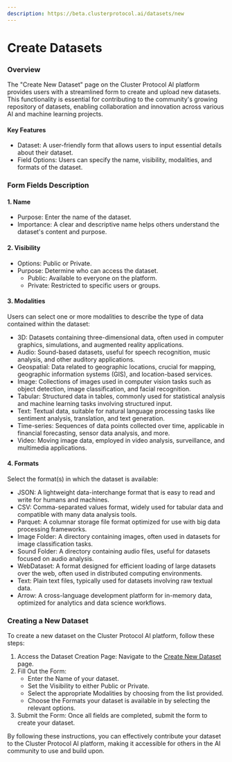 ```yaml
---
description: https://beta.clusterprotocol.ai/datasets/new
---
```


# Create Datasets

### Overview

The "Create New Dataset" page on the Cluster Protocol AI platform provides users with a streamlined form to create and upload new datasets. This functionality is essential for contributing to the community's growing repository of datasets, enabling collaboration and innovation across various AI and machine learning projects.

#### Key Features

* Dataset: A user-friendly form that allows users to input essential details about their dataset.
* Field Options: Users can specify the name, visibility, modalities, and formats of the dataset.

### Form Fields Description

#### 1. Name

* Purpose: Enter the name of the dataset.
* Importance: A clear and descriptive name helps others understand the dataset's content and purpose.

#### 2. Visibility

* Options: Public or Private.
* Purpose: Determine who can access the dataset.
  * Public: Available to everyone on the platform.
  * Private: Restricted to specific users or groups.

#### 3. Modalities

Users can select one or more modalities to describe the type of data contained within the dataset:

* 3D: Datasets containing three-dimensional data, often used in computer graphics, simulations, and augmented reality applications.
* Audio: Sound-based datasets, useful for speech recognition, music analysis, and other auditory applications.
* Geospatial: Data related to geographic locations, crucial for mapping, geographic information systems (GIS), and location-based services.
* Image: Collections of images used in computer vision tasks such as object detection, image classification, and facial recognition.
* Tabular: Structured data in tables, commonly used for statistical analysis and machine learning tasks involving structured input.
* Text: Textual data, suitable for natural language processing tasks like sentiment analysis, translation, and text generation.
* Time-series: Sequences of data points collected over time, applicable in financial forecasting, sensor data analysis, and more.
* Video: Moving image data, employed in video analysis, surveillance, and multimedia applications.

#### 4. Formats

Select the format(s) in which the dataset is available:

* JSON: A lightweight data-interchange format that is easy to read and write for humans and machines.
* CSV: Comma-separated values format, widely used for tabular data and compatible with many data analysis tools.
* Parquet: A columnar storage file format optimized for use with big data processing frameworks.
* Image Folder: A directory containing images, often used in datasets for image classification tasks.
* Sound Folder: A directory containing audio files, useful for datasets focused on audio analysis.
* WebDataset: A format designed for efficient loading of large datasets over the web, often used in distributed computing environments.
* Text: Plain text files, typically used for datasets involving raw textual data.
* Arrow: A cross-language development platform for in-memory data, optimized for analytics and data science workflows.

### Creating a New Dataset

To create a new dataset on the Cluster Protocol AI platform, follow these steps:

1. Access the Dataset Creation Page: Navigate to the [Create New Dataset](https://beta.clusterprotocol.ai/datasets/new) page.
2. Fill Out the Form:
   * Enter the Name of your dataset.
   * Set the Visibility to either Public or Private.
   * Select the appropriate Modalities by choosing from the list provided.
   * Choose the Formats your dataset is available in by selecting the relevant options.
3. Submit the Form: Once all fields are completed, submit the form to create your dataset.

By following these instructions, you can effectively contribute your dataset to the Cluster Protocol AI platform, making it accessible for others in the AI community to use and build upon.
